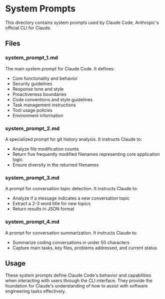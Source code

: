 # System Prompts

This directory contains system prompts used by Claude Code, Anthropic's official CLI for Claude.

## Files

### system_prompt_1.md
The main system prompt for Claude Code. It defines:
- Core functionality and behavior
- Security guidelines
- Response tone and style
- Proactiveness boundaries
- Code conventions and style guidelines
- Task management instructions
- Tool usage policies
- Environment information

### system_prompt_2.md
A specialized prompt for git history analysis. It instructs Claude to:
- Analyze file modification counts
- Return five frequently modified filenames representing core application logic
- Ensure diversity in the returned filenames

### system_prompt_3.md
A prompt for conversation topic detection. It instructs Claude to:
- Analyze if a message indicates a new conversation topic
- Extract a 2-3 word title for new topics
- Return results in JSON format

### system_prompt_4.md
A prompt for conversation summarization. It instructs Claude to:
- Summarize coding conversations in under 50 characters
- Capture main tasks, key files, problems addressed, and current status

## Usage

These system prompts define Claude Code's behavior and capabilities when interacting with users through the CLI interface. They provide the foundation for Claude's understanding of how to assist with software engineering tasks effectively.
